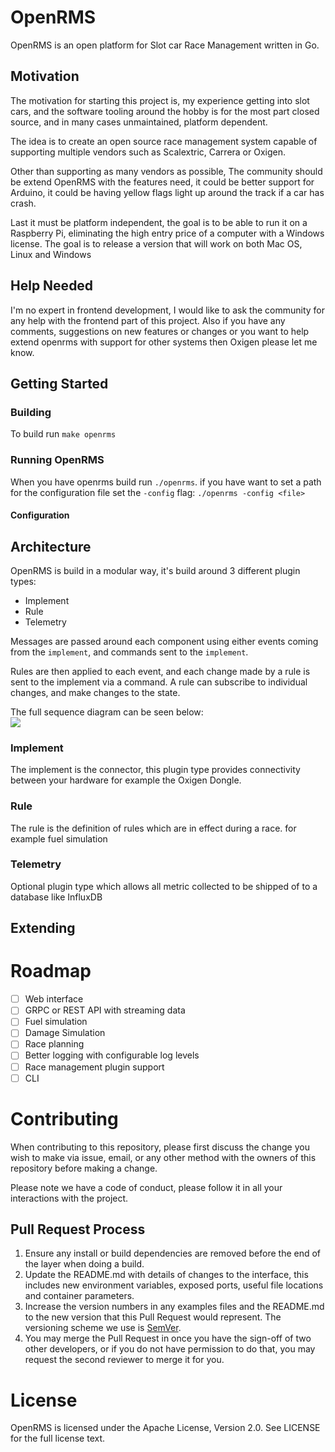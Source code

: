 # OpenRMS
OpenRMS is an open platform for Slot car Race Management written in Go.

## Motivation
The motivation for starting this project is, my experience getting into
slot cars, and the software tooling around the hobby is for the most part
closed source, and in many cases unmaintained, platform dependent.

The idea is to create an open source race management system capable of
supporting multiple vendors such as Scalextric, Carrera or Oxigen.

Other than supporting as many vendors as possible, The community should
be extend OpenRMS with the features need, it could be better support for
Arduino, it could be having yellow flags light up around the track if a
car has crash.

Last it must be platform independent, the goal is to be able to run it
on a Raspberry Pi, eliminating the high entry price of a computer with
a Windows license. The goal is to release a version that will work on
both Mac OS, Linux and Windows

## Help Needed
I'm no expert in frontend development, I would like to ask the community
for any help with the frontend part of this project. Also if you have any
comments, suggestions on new features or changes or you want to help
extend openrms with support for other systems then Oxigen please let me
know.

## Getting Started
### Building
To build run `make openrms`

### Running OpenRMS
When you have openrms build run `./openrms`. if you have want to set
a path for the configuration file set the `-config` flag: `./openrms -config <file>`

#### Configuration

## Architecture
OpenRMS is build in a modular way, it's build around 3 different plugin
types:

- Implement
- Rule
- Telemetry

Messages are passed around each component using either events coming
from the `implement`, and commands sent to the `implement`.

Rules are then applied to each event, and each change made by a rule
is sent to the implement via a command. A rule can subscribe to individual
changes, and make changes to the state.

The full sequence diagram can be seen below:  
[![](https://mermaid.ink/img/eyJjb2RlIjoic2VxdWVuY2VEaWFncmFtXG4gICAgcGFydGljaXBhbnQgSW1wbGVtZW50XG4gICAgcGFydGljaXBhbnQgRXZlbnRcbiAgICBwYXJ0aWNpcGFudCBDb21tYW5kXG4gICAgcGFydGljaXBhbnQgU3RhdGVcbiAgICBwYXJ0aWNpcGFudCBSdWxlc1xuICAgIHBhcnRpY2lwYW50IFRlbGVtZXRyeVxuXG4gICAgSW1wbGVtZW50IC0-PiBFdmVudDogR2VuZXJpYyBldmVudCBpcyBtYXBwZWRcbiAgICBFdmVudCAtKSBTdGF0ZTogSW1wbGVtZW50IGV2ZW50IHVwZGF0ZXMgc3RhdGVcbiAgICBcbiAgICBsb29wXG4gICAgICAgIFN0YXRlIC0-PiBSdWxlczogRWFjaCBzdGF0ZSBjaGFuZ2UgaXMgZXZhbHVhdGVkXG4gICAgICAgIFJ1bGVzIC0-PiBTdGF0ZTogUnVsZXMgYXBwbHkgc3RhdGUgY2hhbmdlc1xuICAgIGVuZFxuXG4gICAgU3RhdGUgLSkgQ29tbWFuZDogU3RhdGUgY2hhbmdlZCBtYXBwZWQgdG8gY29tbWFuZFxuICAgIENvbW1hbmQgLT4-IEltcGxlbWVudDogR2VuZXJpYyBjb21tYW5kIGlzIHNlbnQgYmFjayB0byBpbXBsZW1lbnRcbiAgICBTdGF0ZSAtLSkgVGVsZW1ldHJ5OiBTdGF0ZSBjaGFuZ2VzIGFyZSBzZW50IHRvIHRlbGVtZXRyeVxuXG4iLCJtZXJtYWlkIjp7InRoZW1lIjoibmV1dHJhbCJ9LCJ1cGRhdGVFZGl0b3IiOmZhbHNlfQ)](https://mermaid-js.github.io/mermaid-live-editor/#/edit/eyJjb2RlIjoic2VxdWVuY2VEaWFncmFtXG4gICAgcGFydGljaXBhbnQgSW1wbGVtZW50XG4gICAgcGFydGljaXBhbnQgRXZlbnRcbiAgICBwYXJ0aWNpcGFudCBDb21tYW5kXG4gICAgcGFydGljaXBhbnQgU3RhdGVcbiAgICBwYXJ0aWNpcGFudCBSdWxlc1xuICAgIHBhcnRpY2lwYW50IFRlbGVtZXRyeVxuXG4gICAgSW1wbGVtZW50IC0-PiBFdmVudDogR2VuZXJpYyBldmVudCBpcyBtYXBwZWRcbiAgICBFdmVudCAtKSBTdGF0ZTogSW1wbGVtZW50IGV2ZW50IHVwZGF0ZXMgc3RhdGVcbiAgICBcbiAgICBsb29wXG4gICAgICAgIFN0YXRlIC0-PiBSdWxlczogRWFjaCBzdGF0ZSBjaGFuZ2UgaXMgZXZhbHVhdGVkXG4gICAgICAgIFJ1bGVzIC0-PiBTdGF0ZTogUnVsZXMgYXBwbHkgc3RhdGUgY2hhbmdlc1xuICAgIGVuZFxuXG4gICAgU3RhdGUgLSkgQ29tbWFuZDogU3RhdGUgY2hhbmdlZCBtYXBwZWQgdG8gY29tbWFuZFxuICAgIENvbW1hbmQgLT4-IEltcGxlbWVudDogR2VuZXJpYyBjb21tYW5kIGlzIHNlbnQgYmFjayB0byBpbXBsZW1lbnRcbiAgICBTdGF0ZSAtLSkgVGVsZW1ldHJ5OiBTdGF0ZSBjaGFuZ2VzIGFyZSBzZW50IHRvIHRlbGVtZXRyeVxuXG4iLCJtZXJtYWlkIjp7InRoZW1lIjoibmV1dHJhbCJ9LCJ1cGRhdGVFZGl0b3IiOmZhbHNlfQ)

### Implement
The implement is the connector, this plugin type provides connectivity
between your hardware for example the Oxigen Dongle.

### Rule
The rule is the definition of rules which are in effect during a race.
for example fuel simulation

### Telemetry
Optional plugin type which allows all metric collected to be shipped of
to a database like InfluxDB

## Extending

# Roadmap
- [ ] Web interface
- [ ] GRPC or REST API with streaming data
- [ ] Fuel simulation
- [ ] Damage Simulation
- [ ] Race planning
- [ ] Better logging with configurable log levels
- [ ] Race management plugin support
- [ ] CLI

# Contributing
When contributing to this repository, please first discuss the change you wish to make via issue,
email, or any other method with the owners of this repository before making a change.

Please note we have a code of conduct, please follow it in all your interactions with the project.

## Pull Request Process

1. Ensure any install or build dependencies are removed before the end of the layer when doing a
   build.
2. Update the README.md with details of changes to the interface, this includes new environment
   variables, exposed ports, useful file locations and container parameters.
3. Increase the version numbers in any examples files and the README.md to the new version that this
   Pull Request would represent. The versioning scheme we use is [SemVer](http://semver.org/).
4. You may merge the Pull Request in once you have the sign-off of two other developers, or if you
   do not have permission to do that, you may request the second reviewer to merge it for you.

# License
OpenRMS is licensed under the Apache License, Version 2.0. See LICENSE for
the full license text.